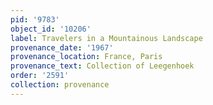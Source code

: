 ```yaml
---
pid: '9783'
object_id: '10206'
label: Travelers in a Mountainous Landscape
provenance_date: '1967'
provenance_location: France, Paris
provenance_text: Collection of Leegenhoek
order: '2591'
collection: provenance
---
```

